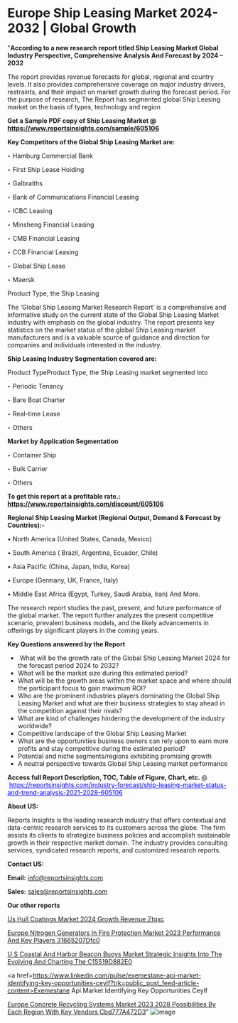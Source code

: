 # Europe Ship Leasing Market 2024-2032 | Global Growth

 "<strong>According to a new research report titled Ship Leasing Market Global Industry Perspective, Comprehensive Analysis And Forecast by 2024 – 2032</strong>

The report provides revenue forecasts for global, regional and country levels. It also provides comprehensive coverage on major industry drivers, restraints, and their impact on market growth during the forecast period. For the purpose of research, The Report has segmented global Ship Leasing market on the basis of types, technology and region

<strong>Get a Sample PDF copy of Ship Leasing Market </strong><strong>@<a href=https://www.reportsinsights.com/sample/605106 style=color:#0000ff;> https://www.reportsinsights.com/sample/605106</a></strong></font>

<strong>Key Competitors of the Global Ship Leasing Market are:</strong>

‣ Hamburg Commercial Bank

‣ First Ship Lease Hoiding

‣ Galbraiths

‣ Bank of Communications Financial Leasing

‣ ICBC Leasing

‣ Minsheng Financial Leasing

‣ CMB Financial Leasing

‣ CCB Financial Leasing

‣ Global Ship Lease

‣ Maersk

Product Type, the Ship Leasing

The ‘Global Ship Leasing Market Research Report’ is a comprehensive and informative study on the current state of the Global Ship Leasing Market industry with emphasis on the global industry. The report presents key statistics on the market status of the global Ship Leasing market manufacturers and is a valuable source of guidance and direction for companies and individuals interested in the industry.

<strong>Ship Leasing Industry Segmentation covered are:</strong>

Product TypeProduct Type, the Ship Leasing market segmented into

‣ Periodic Tenancy

‣ Bare Boat Charter

‣ Real-time Lease

‣ Others

<strong>Market by Application Segmentation</strong>

‣   Container Ship

‣ Bulk Carrier

‣ Others

<strong>To get this report at a profitable rate.: <a href=https://www.reportsinsights.com/discount/605106 style=color:#0000ff;>https://www.reportsinsights.com/discount/605106</a></strong></font>

<strong>Regional Ship Leasing Market (Regional Output, Demand &amp; Forecast by Countries):-</strong>

• North America (United States, Canada, Mexico)

• South America ( Brazil, Argentina, Ecuador, Chile)

• Asia Pacific (China, Japan, India, Korea)

• Europe (Germany, UK, France, Italy)

• Middle East Africa (Egypt, Turkey, Saudi Arabia, Iran) And More.

The research report studies the past, present, and future performance of the global market. The report further analyzes the present competitive scenario, prevalent business models, and the likely advancements in offerings by significant players in the coming years.

<strong>Key Questions answered by the Report</strong>
<ul>
  <li> What will be the growth rate of the Global Ship Leasing Market 2024 for the forecast period 2024 to 2032?</li>
  <li>What will be the market size during this estimated period?</li>
  <li>What will be the growth areas within the market space and where should the participant focus to gain maximum ROI?</li>
  <li>Who are the prominent industries players dominating the Global Ship Leasing Market and what are their business strategies to stay ahead in the competition against their rivals?</li>
  <li>What are kind of challenges hindering the development of the industry worldwide?</li>
  <li>Competitive landscape of the Global Ship Leasing Market</li>
  <li>What are the opportunities business owners can rely upon to earn more profits and stay competitive during the estimated period?</li>
  <li>Potential and niche segments/regions exhibiting promising growth</li>
  <li>A neutral perspective towards Global Ship Leasing market performance</li>
</ul>
<strong>Access full Report Description, TOC, Table of Figure, Chart, etc. </strong>@  <a href=https://reportsinsights.com/industry-forecast/ship-leasing-market-status-and-trend-analysis-2021-2028-605106 style=color:#0000ff;>https://reportsinsights.com/industry-forecast/ship-leasing-market-status-and-trend-analysis-2021-2028-605106</a></font>

<strong><strong>About US</strong>:</strong>

Reports Insights is the leading research industry that offers contextual and data-centric research services to its customers across the globe. The firm assists its clients to strategize business policies and accomplish sustainable growth in their respective market domain. The industry provides consulting services, syndicated research reports, and customized research reports.

<strong>Contact US:</strong>

<p class=""""><b>Email:</b> <a href=mailto:info@reportsinsights.com>info@reportsinsights.com</a></p>
<p class=""""><b>Sales:</b> <a href=mailto:sales@reportsinsights.com>sales@reportsinsights.com</a></p>

<strong>Our other reports</strong>

<a href=https://www.linkedin.com/pulse/us-hull-coatings-market-2024-growth-revenue-ztqxc/>Us Hull Coatings Market 2024 Growth Revenue Ztqxc</a>

<a href=https://medium.com/@g65914336/europe-nitrogen-generators-in-fire-protection-market-2023-performance-and-key-players-31665207dfc0>Europe Nitrogen Generators In Fire Protection Market 2023 Performance And Key Players 31665207Dfc0</a>

<a href=https://medium.com/@aanarkumar6/u-s-coastal-and-harbor-beacon-buoys-market-strategic-insights-into-the-evolving-and-charting-the-c15519d882e0>U S Coastal And Harbor Beacon Buoys Market Strategic Insights Into The Evolving And Charting The C15519D882E0</a>

<a href=https://www.linkedin.com/pulse/exemestane-api-market-identifying-key-opportunities-ceylf?trk=public_post_feed-article-content>Exemestane Api Market Identifying Key Opportunities Ceylf</a>

<a href=https://medium.com/@nadeemkazi0003/europe-concrete-recycling-systems-market-2023-2028-possibilities-by-each-region-with-key-vendors-cbd777a472d3>Europe Concrete Recycling Systems Market 2023 2028 Possibilities By Each Region With Key Vendors Cbd777A472D3</a>"
![image](https://github.com/daminid12/RImarketresearch/assets/158430485/061eeb32-88b4-4e8e-aa04-ac35a6a09f13)
